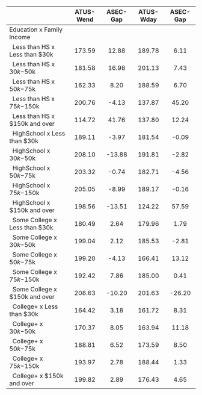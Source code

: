 
|                      |    ATUS-Wend |     ASEC-Gap |    ATUS-Wday |     ASEC-Gap |
| -------------------- | :----------: | :----------: | :----------: | :----------: |
| Education x Family Income |              |              |              |              |
| &nbsp;&nbsp;Less than HS x Less than $30k |       173.59 |        12.88 |       189.78 |         6.11 |
| &nbsp;&nbsp;Less than HS x $30k-$50k |       181.58 |        16.98 |       201.13 |         7.43 |
| &nbsp;&nbsp;Less than HS x $50k-$75k |       162.33 |         8.20 |       188.59 |         6.70 |
| &nbsp;&nbsp;Less than HS x $75k-$150k |       200.76 |        -4.13 |       137.87 |        45.20 |
| &nbsp;&nbsp;Less than HS x $150k and over |       114.72 |        41.76 |       137.80 |        12.24 |
| &nbsp;&nbsp;HighSchool x Less than $30k |       189.11 |        -3.97 |       181.54 |        -0.09 |
| &nbsp;&nbsp;HighSchool x $30k-$50k |       208.10 |       -13.88 |       191.81 |        -2.82 |
| &nbsp;&nbsp;HighSchool x $50k-$75k |       203.32 |        -0.74 |       182.71 |        -4.56 |
| &nbsp;&nbsp;HighSchool x $75k-$150k |       205.05 |        -8.99 |       189.17 |        -0.16 |
| &nbsp;&nbsp;HighSchool x $150k and over |       198.56 |       -13.51 |       124.22 |        57.59 |
| &nbsp;&nbsp;Some College x Less than $30k |       180.49 |         2.64 |       179.96 |         1.79 |
| &nbsp;&nbsp;Some College x $30k-$50k |       199.04 |         2.12 |       185.53 |        -2.81 |
| &nbsp;&nbsp;Some College x $50k-$75k |       199.20 |        -4.13 |       166.41 |        13.12 |
| &nbsp;&nbsp;Some College x $75k-$150k |       192.42 |         7.86 |       185.00 |         0.41 |
| &nbsp;&nbsp;Some College x $150k and over |       208.63 |       -10.20 |       201.63 |       -26.20 |
| &nbsp;&nbsp;College+ x Less than $30k |       164.42 |         3.18 |       161.72 |         8.31 |
| &nbsp;&nbsp;College+ x $30k-$50k |       170.37 |         8.05 |       163.94 |        11.18 |
| &nbsp;&nbsp;College+ x $50k-$75k |       188.81 |         6.52 |       173.59 |         8.50 |
| &nbsp;&nbsp;College+ x $75k-$150k |       193.97 |         2.78 |       188.44 |         1.33 |
| &nbsp;&nbsp;College+ x $150k and over |       199.82 |         2.89 |       176.43 |         4.65 |

